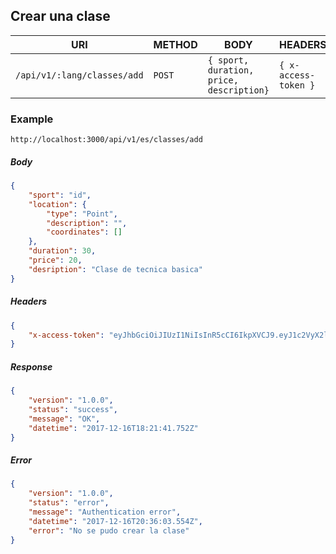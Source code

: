 
## Crear una clase

| URI                         | METHOD | BODY                       | HEADERS|
| --------------------------- | ------ | -------------------------- |--------|
| `/api/v1/:lang/classes/add` | `POST` | `{ sport, duration, price, description}`     |`{ x-access-token }`|

### Example

`http://localhost:3000/api/v1/es/classes/add`

##### Body

```json
{
    "sport": "id",
    "location": {
        "type": "Point",
        "description": "",
        "coordinates": []
    },
    "duration": 30,
    "price": 20,
    "desription": "Clase de tecnica basica"
}
```
##### Headers

```json
{
    "x-access-token": "eyJhbGciOiJIUzI1NiIsInR5cCI6IkpXVCJ9.eyJ1c2VyX2lkIjoiNWEzNTdlMzQzZmIxN2JmM2Q4NDBmYjlkIiwiaWF0IjoxNTEzNDU1NzI2LCJleHAiOjE1MTM2Mjg1MjZ9.G40iThNnq63TkZkOwG8M14yjTUow7U4ys52hRuS2VE4",
}
```

##### Response

```json
{
    "version": "1.0.0",
    "status": "success",
    "message": "OK",
    "datetime": "2017-12-16T18:21:41.752Z"
}
```

##### Error

```json
{
    "version": "1.0.0",
    "status": "error",
    "message": "Authentication error",
    "datetime": "2017-12-16T20:36:03.554Z",
    "error": "No se pudo crear la clase"
}
```